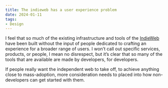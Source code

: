 ```yaml
---
title: The indieweb has a user experience problem
date: 2024-01-11
tags:
- Design
---
```


I feel that so much of the existing infrastructure and tools of the [IndieWeb](https://indieweb.org/) have been built without the input of people dedicated to crafting an experience for a broader range of users. I won’t call out specific services, products, or people, I mean no disrespect, but it’s clear that so many of the tools that are available are made by developers, for developers.

If people really want the independent web to take off, to achieve anything close to mass-adoption, more consideration needs to placed into how non-developers can get started with them.
